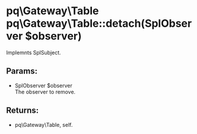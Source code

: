 # pq\Gateway\Table pq\Gateway\Table::detach(SplObserver $observer)

Implemnts SplSubject.

## Params:

* SplObserver $observer  
  The observer to remove.

## Returns:

* pq\Gateway\Table, self.
